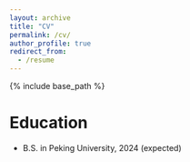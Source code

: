 ```yaml
---
layout: archive
title: "CV"
permalink: /cv/
author_profile: true
redirect_from:
  - /resume
---
```


{% include base_path %}

# Education

- B.S. in Peking University, 2024 (expected)
